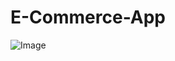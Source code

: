 ﻿# E-Commerce-App

 ![Image](https://github.com/user-attachments/assets/8f105a79-78a6-48ce-ae1c-bdb903081ceb)
